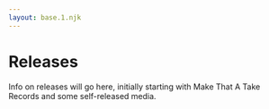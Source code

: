 ```yaml
---
layout: base.1.njk
---
```


# Releases

Info on releases will go here, initially starting with Make That A Take Records and some self-released media.
